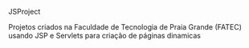 JSProject

Projetos criados na Faculdade de Tecnologia de Praia Grande (FATEC) usando JSP e Servlets para criação de páginas dinamicas 
